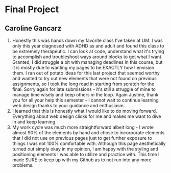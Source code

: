 # Final Project
## Caroline Gancarz

1. Honestly this was hands down my favorite class I've taken at UM. I was only this year diagnosed with ADHD as and adult and found this class to be extremely therapeutic. I can look at code, understand what it's trying to accomplish and troubleshoot ways around blocks to get what I want. Granted, I did struggle a bit with managing deadlines in this course, but it is mostly due to wanting my pages to be EXACTLY how I envision them. I ran out of potato ideas for this last project that seemed worthy and wanted to try out new elements that were not found on previous assignments, so I took the long road in starting from scratch for the final. Sorry again for late submissions - it's still a struggle of mine to manage time wisely and keep others in the loop. Again Justine, thank you for all your help this semester - I cannot wait to continue learning web design thanks to your guidance and enthusiasm.
2. I learned that this is honestly what I would like to do moving forward. Everything about web design clicks for me and makes me want to dive in and keep learning.
3. My work cycle was much more straightforward albeit long - I wrote almost 90% of the elements by hand and chose to incorporate elements that I did not use on previous pages just to get further exposure to things I was not 100% comfortable with. Although this page aesthetically turned out simply okay in my opinion, I am happy with the styling and positioning elements I was able to utilize and practice with. This time I made SURE to keep up with my Github as to not run into any more problems.
